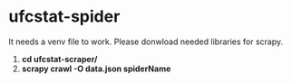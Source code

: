 # ufcstat-spider

It needs a venv file to work. Please donwload needed libraries for scrapy.

1. **cd ufcstat-scraper/**
1. **scrapy crawl -O data.json spiderName**
